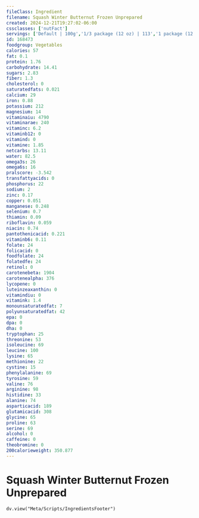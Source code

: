 ```yaml
---
fileClass: Ingredient
filename: Squash Winter Butternut Frozen Unprepared
created: 2024-12-21T19:27:02-06:00
cssclasses: ['nutFact']
servings: ['Default | 100g','1/3 package (12 oz) | 113','1 package (12 oz) | 340','1 package (4 lb) | 1814']
id: 168473
foodgroup: Vegetables
calories: 57
fat: 0.1
protein: 1.76
carbohydrate: 14.41
sugars: 2.83
fiber: 1.3
cholesterol: 0
saturatedfats: 0.021
calcium: 29
iron: 0.88
potassium: 212
magnesium: 14
vitaminaiu: 4790
vitaminarae: 240
vitaminc: 6.2
vitaminb12: 0
vitamind: 0
vitamine: 1.85
netcarbs: 13.11
water: 82.5
omega3s: 26
omega6s: 16
pralscore: -3.542
transfattyacids: 0
phosphorus: 22
sodium: 2
zinc: 0.17
copper: 0.051
manganese: 0.248
selenium: 0.7
thiamin: 0.09
riboflavin: 0.059
niacin: 0.74
pantothenicacid: 0.221
vitaminb6: 0.11
folate: 24
folicacid: 0
foodfolate: 24
folatedfe: 24
retinol: 0
carotenebeta: 1904
carotenealpha: 376
lycopene: 0
luteinzeaxanthin: 0
vitamindiu: 0
vitamink: 1.4
monounsaturatedfat: 7
polyunsaturatedfat: 42
epa: 0
dpa: 0
dha: 0
tryptophan: 25
threonine: 53
isoleucine: 69
leucine: 100
lysine: 65
methionine: 22
cystine: 15
phenylalanine: 69
tyrosine: 59
valine: 76
arginine: 98
histidine: 33
alanine: 74
asparticacid: 189
glutamicacid: 308
glycine: 65
proline: 63
serine: 69
alcohol: 0
caffeine: 0
theobromine: 0
200calorieweight: 350.877
---
```


# Squash Winter Butternut Frozen Unprepared

```dataviewjs
dv.view("Meta/Scripts/IngredientsFooter")
```